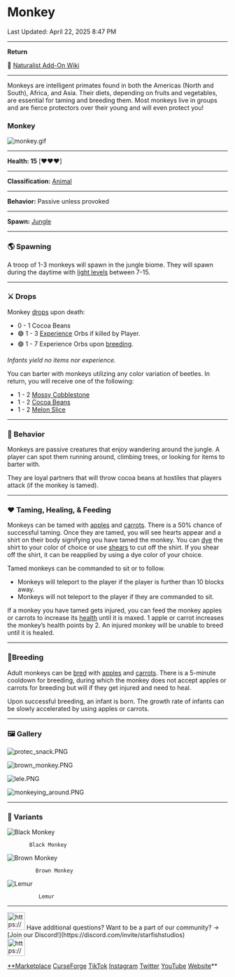 # Monkey

Last Updated: April 22, 2025 8:47 PM

---

**Return**

🐻 [Naturalist Add-On Wiki](https://www.notion.so/1a7a9a61c3f1800c8e32e893d6e7f430?pvs=21)

---

Monkeys are intelligent primates found in both the Americas (North and South), Africa, and Asia. Their diets, depending on fruits and vegetables, are essential for taming and breeding them. Most monkeys live in groups and are fierce protectors over their young and will even protect you!

<aside>

### **Monkey**

![monkey.gif](Monkey%201dd816019a9f8105a3b0c57f97a0d8bc/monkey.gif)

---

**Health: 15** [♥️♥️♥️]

---

**Classification:** [Animal](https://minecraft.fandom.com/wiki/Animal)

---

**Behavior:** Passive unless provoked

---

**Spawn:** [Jungle](https://minecraft.wiki/w/Jungle)

</aside>

---

### 🌎 Spawning

A troop of 1-3 monkeys will spawn in the jungle biome. They will spawn during the daytime with [light levels](https://minecraft.fandom.com/wiki/Light) between 7-15.

---

### ⚔️ Drops

Monkey [drops](https://minecraft.fandom.com/wiki/Drops) upon death:

- 0 - 1 Cocoa Beans
- 🟢 1 - 3 [Experience](https://minecraft.fandom.com/wiki/Experience) Orbs if killed by Player.
- 🟢 1 - 7 Experience Orbs upon [breeding](https://minecraft.fandom.com/wiki/Breeding).

*Infants yield no items nor experience.*

You can barter with monkeys utilizing any color variation of beetles. In return, you will receive one of the following:

- 1 - 2 [Mossy Cobblestone](https://minecraft.wiki/w/Mossy_Cobblestone)
- 1 - 2 [Cocoa Beans](https://minecraft.wiki/w/Cocoa_Beans)
- 1 - 2 [Melon Slice](https://minecraft.wiki/w/Melon_Slice)

---

### 🧠 Behavior

Monkeys are passive creatures that enjoy wandering around the jungle. A player can spot them running around, climbing trees, or looking for items to barter with.

They are loyal partners that will throw cocoa beans at hostiles that players attack (if the monkey is tamed). 

---

### ❤️ Taming, Healing, & Feeding

Monkeys can be tamed with [apples](https://minecraft.wiki/w/Apple) and [carrots](https://minecraft.wiki/w/Carrot).  There is a 50% chance of successful taming. Once they are tamed, you will see hearts appear and a shirt on their body signifying you have tamed the monkey. You can [dye](https://minecraft.fandom.com/wiki/Dye) the shirt to your color of choice or use [shears](https://minecraft.fandom.com/wiki/Shears) to cut off the shirt. If you shear off the shirt, it can be reapplied by using a dye color of your choice.

Tamed monkeys can be commanded to sit or to follow.

- Monkeys will teleport to the player if the player is further than 10 blocks away.
- Monkeys will not teleport to the player if they are commanded to sit.

If a monkey you have tamed gets injured, you can feed the monkey apples or carrots to increase its [health](https://minecraft.fandom.com/wiki/Health) until it is maxed. 1 apple or carrot increases the monkey’s health points by 2. An injured monkey will be unable to breed until it is healed. 

---

### 🥚Breeding

Adult monkeys can be [bred](https://minecraft.fandom.com/wiki/Breeding) with [apples](https://minecraft.wiki/w/Apple) and [carrots](https://minecraft.wiki/w/Carrot). There is a 5-minute cooldown for breeding, during which the monkey does not accept apples or carrots for breeding but will if they get injured and need to heal.

Upon successful breeding, an infant is born. The growth rate of infants can be slowly accelerated by using apples or carrots.

---

### 🖼️ Gallery

![protec_snack.PNG](Monkey%201dd816019a9f8105a3b0c57f97a0d8bc/protec_snack.png)

![brown_monkey.PNG](Monkey%201dd816019a9f8105a3b0c57f97a0d8bc/brown_monkey.png)

![lele.PNG](Monkey%201dd816019a9f8105a3b0c57f97a0d8bc/lele.png)

![monkeying_around.PNG](Monkey%201dd816019a9f8105a3b0c57f97a0d8bc/monkeying_around.png)

---

### 🎨 Variants

![           Black Monkey](Monkey%201dd816019a9f8105a3b0c57f97a0d8bc/black_monkey.gif)

           Black Monkey

![             Brown Monkey](Monkey%201dd816019a9f8105a3b0c57f97a0d8bc/brown_monkey.gif)

             Brown Monkey

![              Lemur](Monkey%201dd816019a9f8105a3b0c57f97a0d8bc/lemur.gif)

              Lemur

---

<aside>
<img src="https://www.notion.so/icons/headset_red.svg" alt="https://www.notion.so/icons/headset_red.svg" width="40px" /> Have additional questions? Want to be a part of our community? → [Join our Discord!](https://discord.com/invite/starfishstudios)

</aside>

<aside>
<img src="https://www.notion.so/icons/star_red.svg" alt="https://www.notion.so/icons/star_red.svg" width="40px" />

[**Marketplace](https://www.minecraft.net/en-us/marketplace/creator?name=Starfish%20Studios)      [CurseForge](https://www.curseforge.com/members/starfish_studios/projects)      [TikTok](https://www.tiktok.com/@starfishstudios)      [Instagram](https://www.instagram.com/starfishstudiosinc/)      [Twitter](https://twitter.com/starfishstudios)      [YouTube](https://www.youtube.com/@starfishstudios)      [Website](https://starfish-studios.com/)**

</aside>